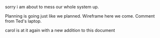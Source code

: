 
sorry i am about to mess our whole system up.

Planning is going just like we planned. Wireframe here we come.
Comment from Ted's laptop.

carol is at it again with a new addition to this document
